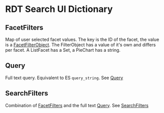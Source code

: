 # RDT Search UI Dictionary

## FacetFilters

Map of user selected facet values. The key is the ID of the facet, the value is a [FacetFilterObject](src/common/types/search/facets.ts#L19). The FilterObject has a value of it's own and differs per facet. A ListFacet has a Set, a PieChart has a string.

## Query

Full text query. Equivalent to ES `query_string`. See [Query](src/context/state/index.ts#L36)

## SearchFilters

Combination of [FacetFilters](#facetfilters) and the full text [Query](#query). See [SearchFilters](src/views/header/active-filters/save-search/save-search.tsx#L10)
